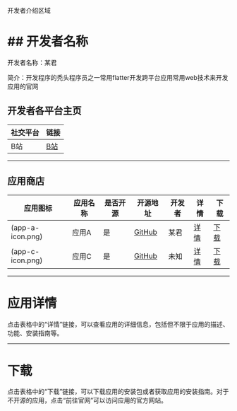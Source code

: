 开发者介绍区域

# ## 开发者名称

开发者名称：某君

简介：开发程序的秃头程序员之一常用flatter开发跨平台应用常用web技术来开发应用的官网

## 开发者各平台主页

| 社交平台 | 链接  |
| --- | --- |
| B站  | [B站](https://space.bilibili.com/1994596066) |

* * *

## 应用商店

| 应用图标 | 应用名称 | 是否开源 | 开源地址 |开发者 | 详情  | 下载  |
| --- | --- | --- | --- | --- | --- | --- |
| (app-a-icon.png) | 应用A | 是   | [GitHub](https://github.com/app-a) | 某君 | [详情](#) | [下载](#) |
| (app-c-icon.png) | 应用C | 是   | [GitHub](https://github.com/app-c) | 未知 | [详情](#) | [下载](#) |

* * *

# 应用详情

点击表格中的“详情”链接，可以查看应用的详细信息，包括但不限于应用的描述、功能、安装指南等。

* * *

# 下载

点击表格中的“下载”链接，可以下载应用的安装包或者获取应用的安装指南。对于不开源的应用，点击“前往官网”可以访问应用的官方网站。
